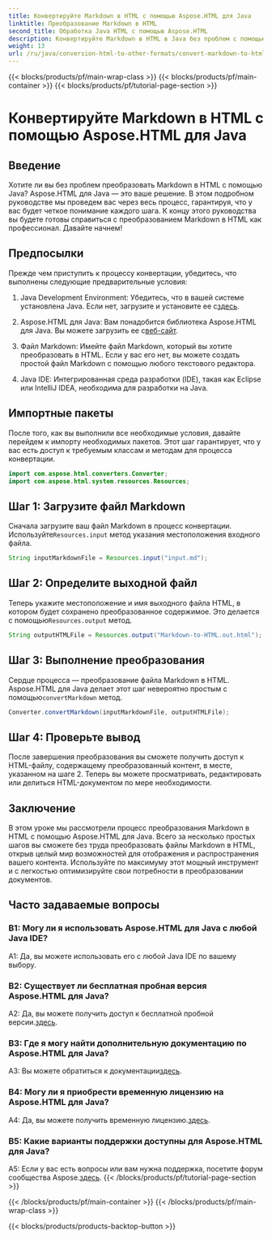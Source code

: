 ```yaml
---
title: Конвертируйте Markdown в HTML с помощью Aspose.HTML для Java
linktitle: Преобразование Markdown в HTML
second_title: Обработка Java HTML с помощью Aspose.HTML
description: Конвертируйте Markdown в HTML в Java без проблем с помощью Aspose.HTML для Java. Следуйте нашему пошаговому руководству, чтобы упростить ваши потребности в конвертации документов.
weight: 13
url: /ru/java/conversion-html-to-other-formats/convert-markdown-to-html/
---
```


{{< blocks/products/pf/main-wrap-class >}}
{{< blocks/products/pf/main-container >}}
{{< blocks/products/pf/tutorial-page-section >}}

# Конвертируйте Markdown в HTML с помощью Aspose.HTML для Java


## Введение

Хотите ли вы без проблем преобразовать Markdown в HTML с помощью Java? Aspose.HTML для Java — это ваше решение. В этом подробном руководстве мы проведем вас через весь процесс, гарантируя, что у вас будет четкое понимание каждого шага. К концу этого руководства вы будете готовы справиться с преобразованием Markdown в HTML как профессионал. Давайте начнем!

## Предпосылки

Прежде чем приступить к процессу конвертации, убедитесь, что выполнены следующие предварительные условия:

1.  Java Development Environment: Убедитесь, что в вашей системе установлена Java. Если нет, загрузите и установите ее с[здесь](https://www.java.com).

2.  Aspose.HTML для Java: Вам понадобится библиотека Aspose.HTML для Java. Вы можете загрузить ее с[веб-сайт](https://releases.aspose.com/html/java/).

3. Файл Markdown: Имейте файл Markdown, который вы хотите преобразовать в HTML. Если у вас его нет, вы можете создать простой файл Markdown с помощью любого текстового редактора.

4. Java IDE: Интегрированная среда разработки (IDE), такая как Eclipse или IntelliJ IDEA, необходима для разработки на Java.

## Импортные пакеты

После того, как вы выполнили все необходимые условия, давайте перейдем к импорту необходимых пакетов. Этот шаг гарантирует, что у вас есть доступ к требуемым классам и методам для процесса конвертации.

```java
import com.aspose.html.converters.Converter;
import com.aspose.html.system.resources.Resources;
```

## Шаг 1: Загрузите файл Markdown

 Сначала загрузите ваш файл Markdown в процесс конвертации. Используйте`Resources.input` метод указания местоположения входного файла.

```java
String inputMarkdownFile = Resources.input("input.md");
```

## Шаг 2: Определите выходной файл

 Теперь укажите местоположение и имя выходного файла HTML, в котором будет сохранено преобразованное содержимое. Это делается с помощью`Resources.output` метод.

```java
String outputHTMLFile = Resources.output("Markdown-to-HTML.out.html");
```

## Шаг 3: Выполнение преобразования

 Сердце процесса — преобразование файла Markdown в HTML. Aspose.HTML для Java делает этот шаг невероятно простым с помощью`convertMarkdown` метод.

```java
Converter.convertMarkdown(inputMarkdownFile, outputHTMLFile);
```

## Шаг 4: Проверьте вывод

После завершения преобразования вы сможете получить доступ к HTML-файлу, содержащему преобразованный контент, в месте, указанном на шаге 2. Теперь вы можете просматривать, редактировать или делиться HTML-документом по мере необходимости.

## Заключение

В этом уроке мы рассмотрели процесс преобразования Markdown в HTML с помощью Aspose.HTML для Java. Всего за несколько простых шагов вы сможете без труда преобразовать файлы Markdown в HTML, открыв целый мир возможностей для отображения и распространения вашего контента. Используйте по максимуму этот мощный инструмент и с легкостью оптимизируйте свои потребности в преобразовании документов.

## Часто задаваемые вопросы

### В1: Могу ли я использовать Aspose.HTML для Java с любой Java IDE?

A1: Да, вы можете использовать его с любой Java IDE по вашему выбору.

### В2: Существует ли бесплатная пробная версия Aspose.HTML для Java?

 A2: Да, вы можете получить доступ к бесплатной пробной версии.[здесь](https://releases.aspose.com/html/java).

### В3: Где я могу найти дополнительную документацию по Aspose.HTML для Java?

 A3: Вы можете обратиться к документации[здесь](https://reference.aspose.com/html/java/).

### В4: Могу ли я приобрести временную лицензию на Aspose.HTML для Java?

 A4: Да, вы можете получить временную лицензию.[здесь](https://purchase.aspose.com/temporary-license/).

### В5: Какие варианты поддержки доступны для Aspose.HTML для Java?

 A5: Если у вас есть вопросы или вам нужна поддержка, посетите форум сообщества Aspose.[здесь](https://forum.aspose.com/).
{{< /blocks/products/pf/tutorial-page-section >}}

{{< /blocks/products/pf/main-container >}}
{{< /blocks/products/pf/main-wrap-class >}}

{{< blocks/products/products-backtop-button >}}
